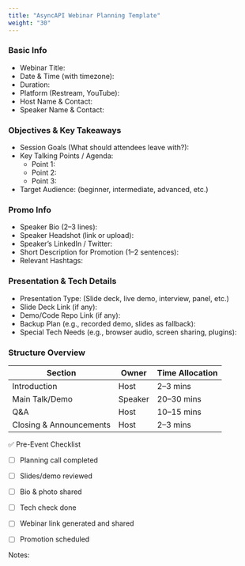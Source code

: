 ```yaml
---
title: "AsyncAPI Webinar Planning Template"
weight: "30"
---
```


### Basic Info

- Webinar Title:
- Date & Time (with timezone):
- Duration:
- Platform (Restream, YouTube):
- Host Name & Contact:
- Speaker Name & Contact:

### Objectives & Key Takeaways

- Session Goals (What should attendees leave with?):
- Key Talking Points / Agenda:
  - Point 1:
  - Point 2:
  - Point 3:
- Target Audience: (beginner, intermediate, advanced, etc.)

### Promo Info

- Speaker Bio (2–3 lines):
- Speaker Headshot (link or upload):
- Speaker’s LinkedIn / Twitter:
- Short Description for Promotion (1–2 sentences):
- Relevant Hashtags:

### Presentation & Tech Details

- Presentation Type: (Slide deck, live demo, interview, panel, etc.)
- Slide Deck Link (if any):
- Demo/Code Repo Link (if any):
- Backup Plan (e.g., recorded demo, slides as fallback):
- Special Tech Needs (e.g., browser audio, screen sharing, plugins):

### Structure Overview

| Section |  Owner | Time Allocation |
|----------|----------|----------|
| Introduction | Host | 2–3 mins |
| Main Talk/Demo |  Speaker  | 20–30 mins  |
| Q&A | Host |  10–15 mins|
| Closing & Announcements | Host | 2–3 mins|

✅ Pre-Event Checklist

- [ ] Planning call completed

- [ ] Slides/demo reviewed

- [ ] Bio & photo shared

- [ ] Tech check done

- [ ] Webinar link generated and shared

- [ ] Promotion scheduled

Notes: